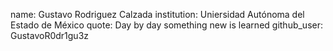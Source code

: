 name: Gustavo Rodriguez Calzada
institution: Uniersidad Autónoma del Estado de México
quote: Day by day something new is learned
github_user: GustavoR0dr1gu3z
